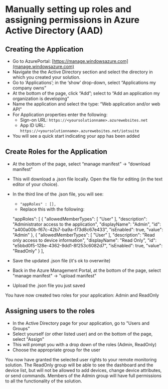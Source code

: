 # Manually setting up roles and assigning permissions in Azure Active Directory (AAD)

## Creating the Application
- Go to AzurePortal:  [https://manage.windowsazure.com](manage.windowsazure.com)
- Navigate the the Active Directory section and select the directory in which you created your solution.
- Go to ‘Applications’; in the ‘show’ drop-down, select “Applications my company owns”
- At the bottom of the page, click “Add”; select to “Add an application my organization is developing”
- Name the application and select the type: “Web application and/or web API”
- For Application properties enter the following:
	- Sign-on URL: `https://<yoursolutionname>.azurewebsites.net`
	- App ID URL: `https://<yoursolutionname>.azurewebsites.net/iotsuite`
- You will see a quick start indicating your app has been added

## Create Roles for the Application
- At the bottom of the page, select “manage manifest” -> “download manifest”
- This will download a .json file locally.  Open the file for editing (in the text editor of your choice).
- In the third line of the .json file, you will see:
	- `"appRoles" : [],`
	- Replace this with the following:
	
    "appRoles": [
    {
    "allowedMemberTypes": [
    "User"
    ],
    "description": "Administrator access to the application",
    "displayName": "Admin",
    "id": "a400a00b-f67c-42b7-ba9a-f73d8c67e433",
    "isEnabled": true,
    "value": "Admin"
    },
    {
    "allowedMemberTypes": [
    "User"
    ],
    "description": "Read only access to device information",
    "displayName": "Read Only",
    "id": "e5bbd0f5-128e-4362-9dd1-8f253c6082d7",
    "isEnabled": true,
    "value": "ReadOnly"
    } ],
- Save the updated .json file (it's ok to overwrite)
- Back in the Azure Management Portal, at the bottom of the page, select "manage manifest" -> "upload manifest"
- Upload the .json file you just saved

You have now created two roles for your application:  Admin and ReadOnly

## Assigning users to the roles

- In the Active Directory page for your application, go to "Users and Groups"
- Select yourself (or other listed user) and on the bottom of the page, select "Assign"
- This will prompt you with a drop down of the roles (Admin, ReadOnly)
- Choose the appropriate group for the user

You now have granted the selected user rights to your remote monitoring solution.  The ReadOnly group will be able to see the dashboard and the device list, but will not be allowed to add devices, change device attributes, or send commands.  Members of the Admin group will have full permissions to all the functionality of the solution.
